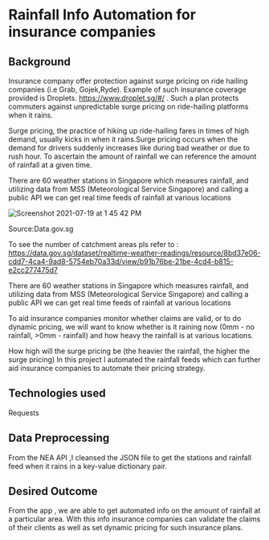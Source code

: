 # Rainfall Info Automation for insurance companies


## Background
Insurance company offer protection against surge pricing on ride hailing companies (i.e Grab, Gojek,Ryde). Example of such insurance coverage provided is Droplets. https://www.droplet.sg/#/ . Such a plan protects commuters against unpredictable surge pricing on ride-hailing platforms when it rains.

Surge pricing, the practice of hiking up ride-hailing fares in times of high demand, usually kicks in when it rains.Surge pricing occurs when the demand for drivers suddenly increases like during bad weather or due to rush hour. To ascertain the amount of rainfall we can reference the amount of rainfall at a given time.

There are 60 weather stations in Singapore which measures rainfall, and utilizing data from MSS (Meteorological Service Singapore) and calling a public API we can get real time feeds of rainfall at various locations


![Screenshot 2021-07-19 at 1 45 42 PM](https://user-images.githubusercontent.com/77420780/126109182-9d826bd6-7c71-43ec-b5c6-d6b02b685043.png)

Source:Data.gov.sg

To see the number of catchment areas pls refer to : https://data.gov.sg/dataset/realtime-weather-readings/resource/8bd37e06-cdd7-4ca4-9ad8-5754eb70a33d/view/b91b76be-21be-4cd4-b815-e2cc277475d7

There are 60 weather stations in Singapore which measures rainfall, and utilizing data from MSS (Meteorological Service Singapore) and calling a public API we can get real time feeds of rainfall at various locations

To aid insurance companies monitor whether claims are valid, or to do dynamic pricing, we will want to know whether is it raining now (0mm - no rainfall, >0mm - rainfall) and how heavy the rainfall is at various locations.

How high will the surge pricing be (the heavier the rainfall, the higher the surge pricing)
In this project I automated the rainfall feeds which can further aid insurance companies to automate their pricing strategy.

## Technologies used
Requests

## Data Preprocessing 
From the NEA API ,I cleansed the JSON file to get the stations and rainfall feed when it rains in a key-value dictionary pair.

## Desired Outcome
From the app , we are able to get automated info on the amount of rainfall at a particular area. With this info insurance companies can validate the claims of their clients as well as set dynamic pricing for such insurance plans.
